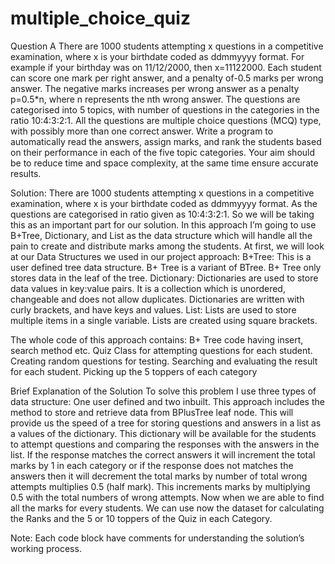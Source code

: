 # multiple_choice_quiz

Question A
There are 1000 students attempting x questions in a competitive examination, where x is your birthdate coded as ddmmyyyy format. For example if your birthday was on 11/12/2000, then x=11122000. Each student can score one mark per right answer, and a penalty of-0.5 marks per wrong answer. The negative marks increases per wrong answer as a penalty p=0.5*n, where n represents the nth wrong answer. The questions are categorised into 5 topics, with number of questions in the categories in the ratio 10:4:3:2:1. All the questions are multiple choice questions (MCQ) type, with possibly more than one correct answer. Write a program to automatically read the answers, assign marks, and rank the students based on their performance in each of the five topic categories. Your aim should be to reduce time and space complexity, at the same time ensure accurate results.

Solution:
There are 1000 students attempting x questions in a competitive examination, where x is your birthdate coded as ddmmyyyy format. As the questions are categorised in ratio given as 10:4:3:2:1. So we will be taking this as an important part for our solution.
In this approach I’m going to use B+Tree, Dictionary, and List as the data structure which will handle all the pain to create and distribute marks among the students.
At first, we will look at our Data Structures we used in our project approach:
B+Tree: This is a user defined tree data structure. B+ Tree is a variant of BTree. B+ Tree only stores data in the leaf of the tree.
Dictionary: Dictionaries are used to store data values in key:value pairs. It is a collection which is unordered, changeable and does not allow duplicates. Dictionaries are written with curly brackets, and have keys and values.
List: Lists are used to store multiple items in a single variable. Lists are created using square brackets.

The whole code of this approach contains:
 	B+ Tree code having insert, search method etc.
 	Quiz Class for attempting questions for each student.
 	Creating random questions for testing.
 	Searching and evaluating the result for each student.
 	Picking up the 5 toppers of each category


Brief Explanation of the Solution
To solve this problem I use three types of data structure: One user defined and two inbuilt.
This approach includes the method to store and retrieve data from BPlusTree leaf node. This will provide us the speed of a tree for storing questions and answers in a list as a values of the dictionary. This dictionary will be available for the students to attempt questions and comparing the responses with the answers in the list. If the response matches the correct answers it will increment the total marks by 1 in each category or if the response does not matches the answers then it will decrement the total marks by number of total wrong attempts multiplies 0.5 (half mark). This increments marks by multiplying 0.5 with the total numbers of wrong attempts.
Now when we are able to find all the marks for every students. We can use now the dataset for calculating the Ranks and the 5 or 10 toppers of the Quiz in each Category.


Note:	Each code block have comments for understanding the solution’s working process.
